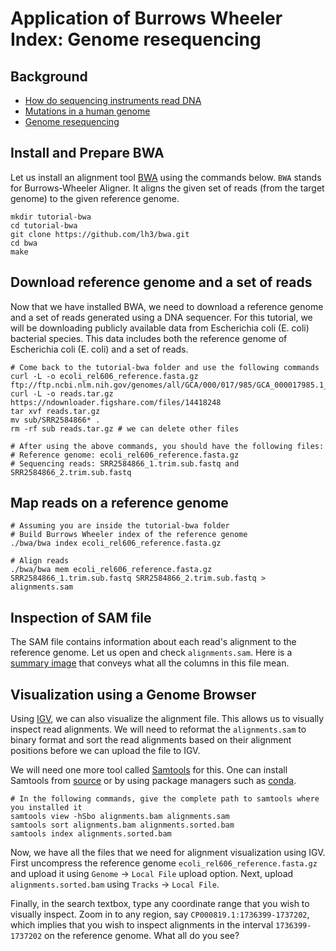 # Application of Burrows Wheeler Index: Genome resequencing

## Background
- [How do sequencing instruments read DNA](https://nanoporetech.com/platform/technology)
- [Mutations in a human genome](https://www.genome.gov/about-genomics/educational-resources/fact-sheets/human-genomic-variation)
- [Genome resequencing](https://training.galaxyproject.org/training-material/topics/sequence-analysis/images/mapping/mapping.png)

## Install and Prepare BWA
Let us install an alignment tool [BWA](https://github.com/lh3/bwa) using the commands below. `BWA` stands for Burrows-Wheeler Aligner. It aligns the given set of reads (from the target genome) to the given reference genome.
```
mkdir tutorial-bwa
cd tutorial-bwa
git clone https://github.com/lh3/bwa.git
cd bwa
make
```

## Download reference genome and a set of reads
Now that we have installed BWA, we need to download a reference genome and a set of reads generated using a DNA sequencer. For this tutorial, we will be downloading publicly available data from Escherichia coli (E. coli) bacterial species. This data includes both the reference genome of Escherichia coli (E. coli) and a set of reads.

```
# Come back to the tutorial-bwa folder and use the following commands
curl -L -o ecoli_rel606_reference.fasta.gz ftp://ftp.ncbi.nlm.nih.gov/genomes/all/GCA/000/017/985/GCA_000017985.1_ASM1798v1/GCA_000017985.1_ASM1798v1_genomic.fna.gz
curl -L -o reads.tar.gz https://ndownloader.figshare.com/files/14418248
tar xvf reads.tar.gz
mv sub/SRR2584866* .
rm -rf sub reads.tar.gz # we can delete other files

# After using the above commands, you should have the following files:
# Reference genome: ecoli_rel606_reference.fasta.gz
# Sequencing reads: SRR2584866_1.trim.sub.fastq and SRR2584866_2.trim.sub.fastq
```

## Map reads on a reference genome
```
# Assuming you are inside the tutorial-bwa folder
# Build Burrows Wheeler index of the reference genome
./bwa/bwa index ecoli_rel606_reference.fasta.gz

# Align reads
./bwa/bwa mem ecoli_rel606_reference.fasta.gz SRR2584866_1.trim.sub.fastq SRR2584866_2.trim.sub.fastq > alignments.sam
```

## Inspection of SAM file
The SAM file contains information about each read's alignment to the reference genome. Let us open and check `alignments.sam`. Here is a [summary image](https://www.samformat.info/images/sam_format_annotated_example.5108a0cd.jpg) that conveys what all the columns in this file mean. 

## Visualization using a Genome Browser
Using [IGV](https://igv.org), we can also visualize the alignment file. This allows us to visually inspect read alignments. We will need to reformat the `alignments.sam` to binary format and sort the read alignments based on their alignment positions before we can upload the file to IGV.

We will need one more tool called [Samtools](https://anaconda.org/bioconda/samtools) for this. One can install Samtools from [source](https://github.com/samtools/samtools#building-samtools) or by using package managers such as [conda](https://anaconda.org/bioconda/samtools).

```
# In the following commands, give the complete path to samtools where you installed it
samtools view -hSbo alignments.bam alignments.sam
samtools sort alignments.bam alignments.sorted.bam
samtools index alignments.sorted.bam
```

Now, we have all the files that we need for alignment visualization using IGV. First uncompress the reference genome `ecoli_rel606_reference.fasta.gz` and upload it using `Genome` -> `Local File` upload option. Next, upload `alignments.sorted.bam` using `Tracks` -> `Local File`. 

Finally, in the search textbox, type any coordinate range that you wish to visually inspect. Zoom in to any region, say `CP000819.1:1736399-1737202`, which implies that you wish to inspect alignments in the interval `1736399-1737202` on the reference genome. What all do you see?
